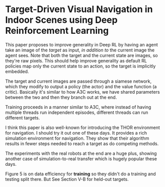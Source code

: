 # Target-Driven Visual Navigation in Indoor Scenes using Deep Reinforcement Learning

This paper proposes to improve generality in Deep RL by having an agent take an
image of the *target* as input, *in addition to* the current image the agent
sees. Note that both the target and the current state are images, so they're raw
pixels. This should help improve generality as default RL policies map only the
current state to an action, so the target is implicitly embedded.

The target and current images are passed through a siamese network, which they
modify to output a policy (the actor) and the value function (a critic).
Basically it's similar to how A3C works, we have shared parameters between the
two and then they branch out at the end.

Training proceeds in a manner similar to A3C, where instead of having multiple
threads run independent episodes, different threads can run different targets.

I think this paper is also well-known for introducing the THOR environment for
navigation. I should try it out one of these days. It provides a rich simulation
environment for navigation. They show that their algorithm results in fewer
steps needed to reach a target as do competing methods.

The experiments with the real robots at the end are a huge plus, showing another
case of simulation-to-real transfer which is hugely popular these days.

Figure 5 is on data efficiency for **training** so they didn't do a training and
testing split there. But See Section V-B for held-out targets.
